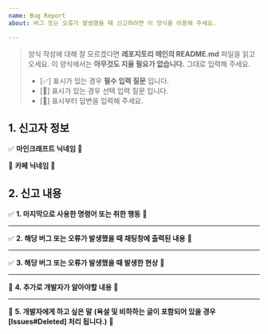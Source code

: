 ```yaml
---
name: Bug Report
about: 버그 또는 오류가 발생했을 때 신고하려면 이 양식을 이용해 주세요.

---
```


> 양식 작성에 대해 잘 모르겠다면 **레포지토리 메인의 README.md** 파일을 읽고 오세요.
> 이 양식에서는 **아무것도 지울 필요가 없습니다.** 그대로 입력해 주세요.
> - [✅] 표시가 있는 경우 **필수 입력 질문** 입니다.
> - [📃] 표시가 있는 경우 선택 입력 질문 입니다.
> - [🔎] 표시부터 답변을 입력해 주세요.

## 1. 신고자 정보 ##

✅ **마인크래프트 닉네임**
🔎

📃 **카페 닉네임**
🔎

## 2. 신고 내용 ##

✅ **1. 마지막으로 사용한 명령어 또는 취한 행동**
🔎 

---

✅ **2. 해당 버그 또는 오류가 발생했을 때 채팅창에 출력된 내용**
🔎

---

✅ **3. 해당 버그 또는 오류가 발생했을 때 발생한 현상**
🔎

---

📃 **4. 추가로 개발자가 알아야할 내용**
🔎

---

📃 **5. 개발자에게 하고 싶은 말**
**(욕설 및 비하하는 글이 포함되어 있을 경우 [Issues#Deleted] 처리 됩니다.)**
🔎
